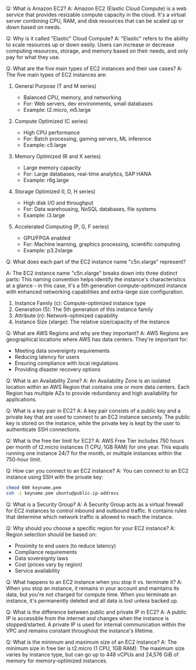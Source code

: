 Q: What is Amazon EC2?
A: Amazon EC2 (Elastic Cloud Compute) is a web service that provides resizable compute capacity in the cloud. It's a virtual server combining CPU, RAM, and disk resources that can be scaled up or down based on needs.

Q: Why is it called "Elastic" Cloud Compute?
A: "Elastic" refers to the ability to scale resources up or down easily. Users can increase or decrease computing resources, storage, and memory based on their needs, and only pay for what they use.

Q: What are the five main types of EC2 instances and their use cases?
A: The five main types of EC2 instances are:

1. General Purpose (T and M series)
   - Balanced CPU, memory, and networking
   - For: Web servers, dev environments, small databases
   - Example: t2.micro, m5.large

2. Compute Optimized (C series)
   - High CPU performance
   - For: Batch processing, gaming servers, ML inference
   - Example: c5.large

3. Memory Optimized (R and X series)
   - Large memory capacity
   - For: Large databases, real-time analytics, SAP HANA
   - Example: r6g.large

4. Storage Optimized (I, D, H series)
   - High disk I/O and throughput
   - For: Data warehousing, NoSQL databases, file systems
   - Example: i3.large

5. Accelerated Computing (P, G, F series)
   - GPU/FPGA enabled
   - For: Machine learning, graphics processing, scientific computing
   - Example: p3.2xlarge

Q: What does each part of the EC2 instance name "c5n.xlarge" represent?

A: The EC2 instance name "c5n.xlarge" breaks down into three distinct parts:
This naming convention helps identify the instance's characteristics at a glance - in this case, it's a 5th generation compute-optimized instance with enhanced networking capabilities and extra-large size configuration.

1. Instance Family (c): Compute-optimized instance type
2. Generation (5): The 5th generation of this instance family
3. Attribute (n): Network-optimized capability
4. Instance Size (xlarge): The relative size/capacity of the instance


Q: What are AWS Regions and why are they important?
A: AWS Regions are geographical locations where AWS has data centers. They're important for:
- Meeting data sovereignty requirements
- Reducing latency for users
- Ensuring compliance with local regulations
- Providing disaster recovery options

Q: What is an Availability Zone?
A: An Availability Zone is an isolated location within an AWS Region that contains one or more data centers. Each Region has multiple AZs to provide redundancy and high availability for applications.

Q: What is a key pair in EC2?
A: A key pair consists of a public key and a private key that are used to connect to an EC2 instance securely. The public key is stored on the instance, while the private key is kept by the user to authenticate SSH connections.

Q: What is the free tier limit for EC2?
A: AWS Free Tier includes 750 hours per month of t2.micro instances (1 CPU, 1GB RAM) for one year. This equals running one instance 24/7 for the month, or multiple instances within the 750-hour limit.

Q: How can you connect to an EC2 instance?
A: You can connect to an EC2 instance using SSH with the private key:
```bash
chmod 600 keyname.pem
ssh -i keyname.pem ubuntu@public-ip-address
```

Q: What is a Security Group?
A: A Security Group acts as a virtual firewall for EC2 instances to control inbound and outbound traffic. It contains rules that determine which network traffic is allowed to reach the instance.

Q: Why should you choose a specific region for your EC2 instance?
A: Region selection should be based on:
- Proximity to end users (to reduce latency)
- Compliance requirements
- Data sovereignty laws
- Cost (prices vary by region)
- Service availability

Q: What happens to an EC2 instance when you stop it vs. terminate it?
A: When you stop an instance, it remains in your account and maintains its data, but you're not charged for compute time. When you terminate an instance, it's permanently deleted and all data is lost unless backed up.

Q: What is the difference between public and private IP in EC2?
A: A public IP is accessible from the internet and changes when the instance is stopped/started. A private IP is used for internal communication within the VPC and remains constant throughout the instance's lifetime.

Q: What is the minimum and maximum size of an EC2 instance?
A: The minimum size in free tier is t2.micro (1 CPU, 1GB RAM). The maximum size varies by instance type, but can go up to 448 vCPUs and 24,576 GiB of memory for memory-optimized instances.

